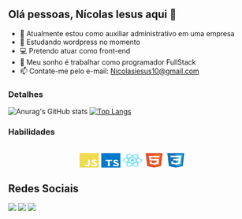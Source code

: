 ## Olá pessoas, Nícolas Iesus aqui 👋

- 🔭 Atualmente estou como auxiliar administrativo em uma empresa
- 🌱 Estudando wordpress no momento
- 💻 Pretendo atuar como front-end
- 🫶 Meu sonho é trabalhar como programador FullStack
- 📫 Contate-me pelo e-mail: Nicolasiesus10@gmail.com


### Detalhes
![Anurag's GitHub stats](https://github-readme-stats.vercel.app/api?username=NickZI-Dev&theme=tokyonight&show_icons=true,discussions_started,discussions_answered,prs_merged,prs_merged_percentage)
[![Top Langs](https://github-readme-stats.vercel.app/api/top-langs/?username=NickZI-Dev&theme=tokyonight&langs_count=5&layout=donut)](https://github.com/NickZI-Dev/github-readme-stats)

### Habilidades 

<div style="display: inline_block" align="center"><br>
  <img align="center" alt="Nick-Js" height="30" width="40" src="https://raw.githubusercontent.com/devicons/devicon/master/icons/javascript/javascript-plain.svg">
  <img align="center" alt="Nick-Ts" height="30" width="40" src="https://raw.githubusercontent.com/devicons/devicon/master/icons/typescript/typescript-plain.svg">
  <img align="center" alt="Nick-React" height="30" width="40" src="https://raw.githubusercontent.com/devicons/devicon/master/icons/react/react-original.svg">
  <img align="center" alt="Nick-HTML" height="30" width="40" src="https://raw.githubusercontent.com/devicons/devicon/master/icons/html5/html5-original.svg">
  <img align="center" alt="Nick-CSS" height="30" width="40" src="https://raw.githubusercontent.com/devicons/devicon/master/icons/css3/css3-original.svg">
</div>

## Redes Sociais

<div> 
  <a href="https://www.instagram.com/nicolas_iesus/" target="_blank"><img src="https://img.shields.io/badge/-Instagram-%23E4405F?style=for-the-badge&logo=instagram&logoColor=white" target="_blank"></a>
  <a href = "mailto:nicolasiesus10@gmail.com"><img src="https://img.shields.io/badge/-Gmail-%23333?style=for-the-badge&logo=gmail&logoColor=white" target="_blank"></a>
  <a href="https://www.linkedin.com/in/nícolas-iesus-alves-670151252/" target="_blank"><img src="https://img.shields.io/badge/-LinkedIn-%230077B5?style=for-the-badge&logo=linkedin&logoColor=white" target="_blank"></a> 
  
</div>

